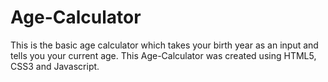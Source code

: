 # Age-Calculator
This is the basic age calculator which takes your birth year as an input and tells you your current age. 
This Age-Calculator was created using HTML5, CSS3 and Javascript. 
